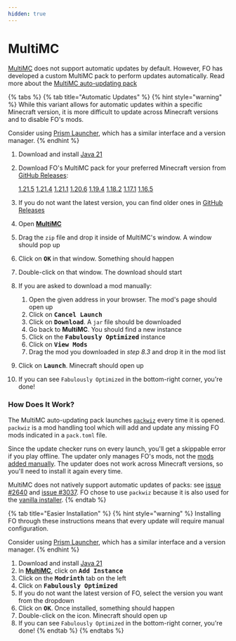 ```yaml
---
hidden: true
---
```


# MultiMC

[MultiMC](https://multimc.org/) does not support automatic updates by default. However, FO has developed a custom MultiMC pack to perform updates automatically. Read more about the [MultiMC auto-updating pack](multimc.md#how-does-it-work)

{% tabs %}
{% tab title="Automatic Updates" %}
{% hint style="warning" %}
While this variant allows for automatic updates within a specific Minecraft version, it is more difficult to update across Minecraft versions and to disable FO's mods.

Consider using [Prism Launcher](prism-launcher.md), which has a similar interface and a version manager.
{% endhint %}

1. Download and install [Java 21](https://download.fo/java21)
2. Download FO's MultiMC pack for your preferred Minecraft version from [GitHub Releases](https://github.com/Fabulously-Optimized/fabulously-optimized/releases):

   <a class="button primary" href="https://github.com/Fabulously-Optimized/fabulously-optimized/releases/download/v6.6.0-alpha.8/Fabulously.Optimized.MC.1.21.5.auto-update.zip">1.21.5</a>
   <a class="button secondary" href="https://github.com/Fabulously-Optimized/fabulously-optimized/releases/download/v6.6.0-alpha.8/Fabulously.Optimized.MC.1.21.4.auto-update.zip">1.21.4</a>
   <a class="button secondary" href="https://github.com/Fabulously-Optimized/fabulously-optimized/releases/download/v6.6.0-alpha.8/Fabulously.Optimized.MC.1.21.1.auto-update.zip">1.21.1</a>
   <a class="button secondary" href="https://github.com/Fabulously-Optimized/fabulously-optimized/releases/download/v5.12.0-beta.11/Fabulously.Optimized.MC.1.20.6.auto-update.zip">1.20.6</a>
   <a class="button secondary" href="https://github.com/Fabulously-Optimized/fabulously-optimized/releases/download/v4.10.0/Fabulously.Optimized.MC.1.19.4.auto-update.zip">1.19.4</a>
   <a class="button secondary" href="https://github.com/Fabulously-Optimized/fabulously-optimized/releases/download/v3.12.2/Fabulously.Optimized.MC.1.18.2.auto-update.zip">1.18.2</a>
   <a class="button secondary" href="https://github.com/Fabulously-Optimized/fabulously-optimized/releases/download/v3.2.3/Fabulously.Optimized.MC.1.17.1.auto-update.zip">1.17.1</a>
   <a class="button secondary" href="https://github.com/Fabulously-Optimized/fabulously-optimized/releases/download/v3.2.3/Fabulously.Optimized.MC.1.16.5.auto-update.zip">1.16.5</a>
3. If you do not want the latest version, you can find older ones in [GitHub Releases](https://github.com/Fabulously-Optimized/fabulously-optimized/releases)
4. Open [**MultiMC**](https://multimc.org/)
5. Drag the `zip` file and drop it inside of MultiMC's window. A window should pop up
6. Click on <kbd>**OK**</kbd> in that window. Something should happen
7. Double-click on that window. The download should start
8. If you are asked to download a mod manually:
   1. Open the given address in your browser. The mod's page should open up
   2. Click on <kbd>**Cancel Launch**</kbd>
   3. Click on <kbd>**Download**</kbd>. A `jar` file should be downloaded
   4. Go back to **MultiMC**. You should find a new instance
   5. Click on the <kbd>**Fabulously Optimized**</kbd> instance
   6. Click on <kbd>**View Mods**</kbd>
   7. Drag the mod you downloaded in _step 8.3_ and drop it in the mod list
9. Click on <kbd>**Launch**</kbd>. Minecraft should open up
10. If you can see `Fabulously Optimized` in the bottom-right corner, you're done!

### How Does It Work?

The MultiMC auto-updating pack launches [`packwiz`](https://github.com/comp500/packwiz) every time it is opened. `packwiz` is a mod handling tool which will add and update any missing FO mods indicated in a `pack.toml` file.

Since the update checker runs on every launch, you'll get a skippable error if you play offline. The updater only manages FO's mods, not the [mods added manually](../add-mods/multimc.md). The updater does not work across Minecraft versions, so you'll need to install it again every time.

MultiMC does not natively support automatic updates of packs: see [issue #2640](https://github.com/MultiMC/MultiMC5/issues/2640) and [issue #3037](https://github.com/MultiMC/MultiMC5/issues/3057). FO chose to use `packwiz` because it is also used for the [vanilla installer](vanilla.md).
{% endtab %}

{% tab title="Easier Installation" %}
{% hint style="warning" %}
Installing FO through these instructions means that every update will require manual configuration.

Consider using [Prism Launcher](prism-launcher.md), which has a similar interface and a version manager.
{% endhint %}

1. Download and install [Java 21](https://download.fo/java21)
2. In [**MultiMC**](https://multimc.org/), click on <kbd>**Add Instance**</kbd>
3. Click on the <kbd>**Modrinth**</kbd> tab on the left
4. Click on <kbd>**Fabulously Optimized**</kbd>
5. If you do not want the latest version of FO, select the version you want from the dropdown
6. Click on <kbd>**OK**</kbd>. Once installed, something should happen
7. Double-click on the icon. Minecraft should open up
8. If you can see `Fabulously Optimized` in the bottom-right corner, you're done!
{% endtab %}
{% endtabs %}
